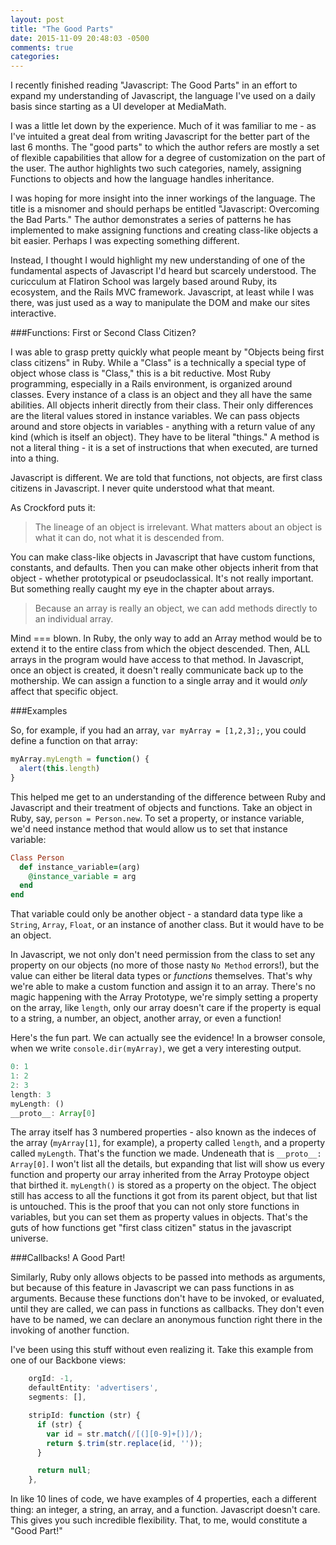 ```yaml
---
layout: post
title: "The Good Parts"
date: 2015-11-09 20:48:03 -0500
comments: true
categories: 
---
```

I recently finished reading "Javascript: The Good Parts" in an effort to expand my understanding of Javascript, the language I've used on a daily basis since starting as a UI developer at MediaMath.

I was a little let down by the experience. Much of it was familiar to me - as I've intuited a great deal from writing Javascript for the better part of the last 6 months. The "good parts" to which the author refers are mostly a set of flexible capabilities that allow for a degree of customization on the part of the user. The author highlights two such categories, namely, assigning Functions to objects and how the language handles inheritance. 

I was hoping for more insight into the inner workings of the language. The title is a misnomer and should perhaps be entitled "Javascript: Overcoming the Bad Parts." The author demonstrates a series of patterns he has implemented to make assigning functions and creating class-like objects a bit easier. Perhaps I was expecting something different.

Instead, I thought I would highlight my new understanding of one of the fundamental aspects of Javascript I'd heard but scarcely understood. The curicculum at Flatiron School was largely based around Ruby, its ecosystem, and the Rails MVC framework. Javascript, at least while I was there, was just used as a way to manipulate the DOM and make our sites interactive. 

###Functions: First or Second Class Citizen?

I was able to grasp pretty quickly what people meant by "Objects being first class citizens" in Ruby. While a "Class" is a technically a special type of object whose class is "Class," this is a bit reductive. Most Ruby programming, especially in a Rails environment, is organized around classes. Every instance of a class is an object and they all have the same abilities. All objects inherit directly from their class. Their only differences are the literal values stored in instance variables. We can pass objects around and store objects in variables - anything with a return value of any kind (which is itself an object). They have to be literal "things." A method is not a literal thing - it is a set of instructions that when executed, are turned into a thing.

Javascript is different. We are told that functions, not objects, are first class citizens in Javascript. I never quite understood what that meant. 

As Crockford puts it:
>The lineage of an object is irrelevant. What matters about an object is what it can do, not what it is descended from.

You can make class-like objects in Javascript that have custom functions, constants, and defaults. Then you can make other objects inherit from that object - whether prototypical or pseudoclassical. It's not really important. But something really caught my eye in the chapter about arrays.
>Because an array is really an object, we can add methods directly to an individual array.

Mind === blown. In Ruby, the only way to add an Array method would be to extend it to the entire class from which the object descended. Then, ALL arrays in the program would have access to that method. In Javascript, once an object is created, it doesn't really communicate back up to the mothership. We can assign a function to a single array and it would *only* affect that specific object.

###Examples

So, for example, if you had an array, `var myArray = [1,2,3];`, you could define a function on that array:
```javascript
myArray.myLength = function() {
  alert(this.length)
}
```
This helped me get to an understanding of the difference between Ruby and Javascript and their treatment of objects and functions. Take an object in Ruby, say, `person = Person.new`. To set a property, or instance variable, we'd need instance method that would allow us to set that instance variable: 

```ruby
Class Person
  def instance_variable=(arg)
    @instance_variable = arg
  end
end
```

That variable could only be another object - a standard data type like a `String`, `Array`, `Float`, or an instance of another class. But it would have to be an object.

In Javascript, we not only don't need permission from the class to set any property on our objects (no more of those nasty `No Method` errors!), but the value can either be literal data types or *functions* themselves. That's why we're able to make a custom function and assign it to an array. There's no magic happening with the Array Prototype, we're simply setting a property on the array, like `length`, only our array doesn't care if the property is equal to a string, a number, an object, another array, or even a function!

Here's the fun part. We can actually see the evidence! In a browser console, when we write `console.dir(myArray)`, we get a very interesting output.

```javascript
0: 1
1: 2
2: 3
length: 3
myLength: ()
__proto__: Array[0]
```
The array itself has 3 numbered properties - also known as the indeces of the array (`myArray[1]`, for example), a property called `length`, and a property called `myLength`. That's the function we made. Undeneath that is `__proto__: Array[0]`. I won't list all the details, but expanding that list will show us every function and property our array inherited from the Array Protoype object that birthed it. `myLength()` is stored as a property on the object. The object still has access to all the functions it got from its parent object, but that list is untouched. This is the proof that you can not only store functions in variables, but you can set them as property values in objects. That's the guts of how functions get "first class citizen" status in the javascript universe.

###Callbacks! A Good Part!

Similarly, Ruby only allows objects to be passed into methods as arguments, but because of this feature in Javascript we can pass functions in as arguments. Because these functions don't have to be invoked, or evaluated, until they are called, we can pass in functions as callbacks. They don't even have to be named, we can declare an anonymous function right there in the invoking of another function.

I've been using this stuff without even realizing it. Take this example from one of our Backbone views:

```javascript
    orgId: -1,
    defaultEntity: 'advertisers',
    segments: [],

    stripId: function (str) {
      if (str) {
        var id = str.match(/[(][0-9]+[)]/);
        return $.trim(str.replace(id, ''));
      }

      return null;
    },
```

In like 10 lines of code, we have examples of 4 properties, each a different thing: an integer, a string, an array, and a function. Javascript doesn't care. This gives you such incredible flexibility. That, to me, would constitute a "Good Part!"
